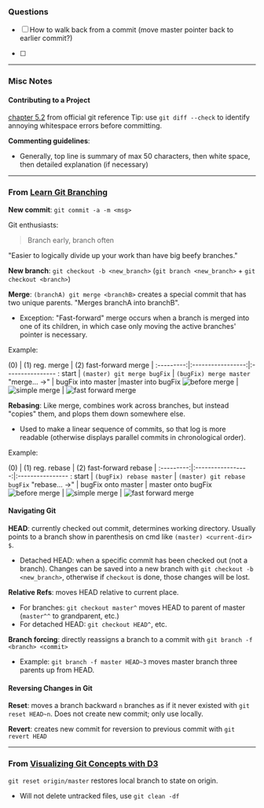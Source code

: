 ### Questions
- [ ] How to walk back from a commit (move master pointer back to earlier commit?)

- [ ]
---

### Misc Notes
#### Contributing to a Project
[chapter 5.2](https://git-scm.com/book/ch5-2.html) from official git reference
Tip: use `git diff --check` to identify annoying whitespace errors before committing.

**Commenting guidelines**:
- Generally, top line is summary of max 50 characters, then white space, then detailed explanation (if necessary)



---
### From [Learn Git Branching](http://pcottle.github.io/learnGitBranching)


**New commit**: `git commit -a -m <msg>`

Git enthusiasts:
> Branch early, branch often

"Easier to logically divide up your work than have big beefy branches."

**New branch**:
`git checkout -b <new_branch>` (`git branch <new_branch>` + `git checkout <branch>`)

**Merge**: `(branchA) git merge <branchB>` creates a special commit that has two unique parents. "Merges branchA into branchB".
- Exception: "Fast-forward" merge occurs when a branch is merged into one of its children, in which case only moving the active branches' pointer is necessary.

Example:

   (0)     |    (1) reg. merge     |      (2) fast-forward merge        |
:---------:|:-----------------:|:---------------- :
 start     | `(master) git merge bugFix` | `(bugFix) merge master`
"merge... ->"   |      bugFix into master     |master into bugFix
![before merge][bM] | ![simple merge][sM]  |  ![fast forward merge][ffM]

[bM]: images/before_merge.png
[sM]: images/simple_merge.png
[ffM]: images/ff_merge.png

**Rebasing**: Like merge, combines work across branches, but instead "copies" them, and plops them down somewhere else.
- Used to make a linear sequence of commits, so that log is more readable (otherwise displays parallel commits in chronological order).

Example:

   (0)     |    (1) reg. rebase     |      (2) fast-forward rebase        |
:---------:|:-----------------:|:---------------- :
 start     | `(bugFix) rebase master` | `(master) git rebase bugFix`
"rebase... ->"   |  bugFix onto master       | master onto bugFix
![before merge][bRB] | ![simple merge][sRB]  |  ![fast forward merge][ffRB]

[bRB]: images/before_rebase.png
[sRB]: images/simple_rebase.png
[ffRB]: images/ff_rebase.png

#### Navigating Git

**HEAD**: currently checked out commit, determines working directory. Usually points to a branch show in parenthesis on cmd like `(master) <current-dir> $`.
- Detached HEAD: when a specific commit has been checked out (not a branch). Changes can be saved into a new branch with `git checkout -b <new_branch>`, otherwise if `checkout` is done, those changes will be lost.

**Relative Refs**: moves HEAD relative to current place.
- For branches: `git checkout master^` moves HEAD to parent of master (`master^^` to grandparent, etc.)
- For detached HEAD: `git checkout HEAD^`, etc.

**Branch forcing**: directly reassigns a branch to a commit with `git branch -f <branch> <commit>`
- Example: `git branch -f master HEAD~3` moves master branch three parents up from HEAD.

#### Reversing Changes in Git
**Reset**: moves a branch backward `n` branches as if it never existed with `git reset HEAD~n`. Does not create new commit; only use locally.

**Revert**: creates new commit for reversion to previous commit with `git revert HEAD`



---
### From [Visualizing Git Concepts with D3](http://onlywei.github.io/explain-git-with-d3)

`git reset origin/master` restores local branch to state on origin.
* Will not delete untracked files, use `git clean -df`
